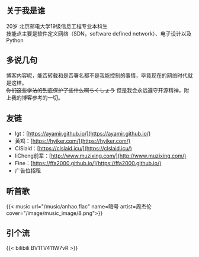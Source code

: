 # 

## 关于我是谁
20岁 北京邮电大学19级信息工程专业本科生  
技能点主要是软件定义网络（SDN，software defined network）、电子设计以及Python  
## 多说几句
博客内容呢，能否转载和是否署名都不是我能控制的事情，毕竟现在的网络时代就是这样。    
~~你们这些学法的到底保护了些什么啊ちくしょう~~
但是我会永远遵守开源精神，附上我的博客参考的一切。
## 友链 
- lgt：[https://ayamir.github.io/](https://ayamir.github.io/)
- 黄鸡：[https://hyiker.com/](https://hyiker.com/)
- ClSlaid：[https://clslaid.icu/](https://clslaid.icu/)
- liCheng前辈：[http://www.muzixing.com/](http://www.muzixing.com/)
- Fine：[https://ffa2000.github.io/](https://ffa2000.github.io/)
- 广告位招租
## 听首歌
{{< music url="/music/anhao.flac" name=暗号 artist=周杰伦 cover="/image/music_image/8.png">}}
## 引个流
{{< bilibili BV1TV411W7vR >}}
